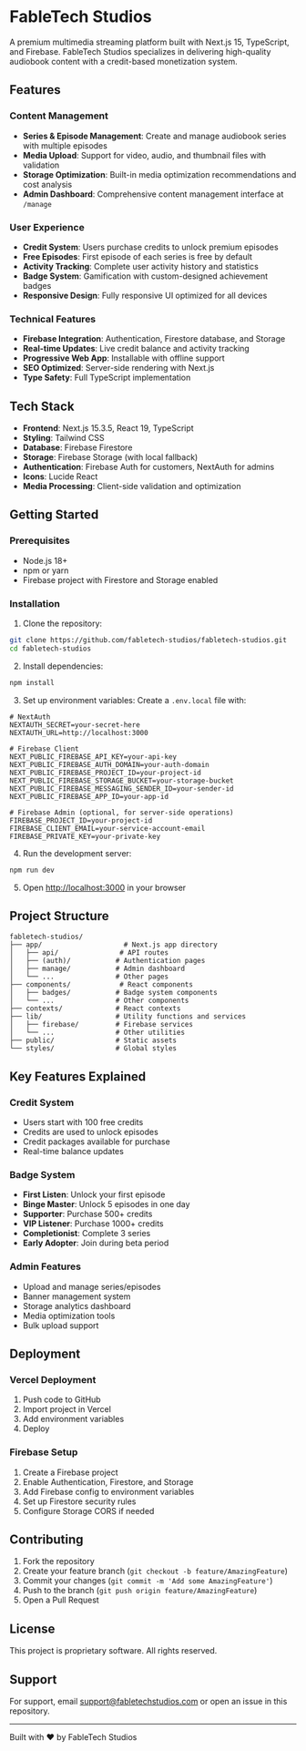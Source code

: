 # FableTech Studios

A premium multimedia streaming platform built with Next.js 15, TypeScript, and Firebase. FableTech Studios specializes in delivering high-quality audiobook content with a credit-based monetization system.

## Features

### Content Management
- **Series & Episode Management**: Create and manage audiobook series with multiple episodes
- **Media Upload**: Support for video, audio, and thumbnail files with validation
- **Storage Optimization**: Built-in media optimization recommendations and cost analysis
- **Admin Dashboard**: Comprehensive content management interface at `/manage`

### User Experience
- **Credit System**: Users purchase credits to unlock premium episodes
- **Free Episodes**: First episode of each series is free by default
- **Activity Tracking**: Complete user activity history and statistics
- **Badge System**: Gamification with custom-designed achievement badges
- **Responsive Design**: Fully responsive UI optimized for all devices

### Technical Features
- **Firebase Integration**: Authentication, Firestore database, and Storage
- **Real-time Updates**: Live credit balance and activity tracking
- **Progressive Web App**: Installable with offline support
- **SEO Optimized**: Server-side rendering with Next.js
- **Type Safety**: Full TypeScript implementation

## Tech Stack

- **Frontend**: Next.js 15.3.5, React 19, TypeScript
- **Styling**: Tailwind CSS
- **Database**: Firebase Firestore
- **Storage**: Firebase Storage (with local fallback)
- **Authentication**: Firebase Auth for customers, NextAuth for admins
- **Icons**: Lucide React
- **Media Processing**: Client-side validation and optimization

## Getting Started

### Prerequisites

- Node.js 18+ 
- npm or yarn
- Firebase project with Firestore and Storage enabled

### Installation

1. Clone the repository:
```bash
git clone https://github.com/fabletech-studios/fabletech-studios.git
cd fabletech-studios
```

2. Install dependencies:
```bash
npm install
```

3. Set up environment variables:
Create a `.env.local` file with:
```env
# NextAuth
NEXTAUTH_SECRET=your-secret-here
NEXTAUTH_URL=http://localhost:3000

# Firebase Client
NEXT_PUBLIC_FIREBASE_API_KEY=your-api-key
NEXT_PUBLIC_FIREBASE_AUTH_DOMAIN=your-auth-domain
NEXT_PUBLIC_FIREBASE_PROJECT_ID=your-project-id
NEXT_PUBLIC_FIREBASE_STORAGE_BUCKET=your-storage-bucket
NEXT_PUBLIC_FIREBASE_MESSAGING_SENDER_ID=your-sender-id
NEXT_PUBLIC_FIREBASE_APP_ID=your-app-id

# Firebase Admin (optional, for server-side operations)
FIREBASE_PROJECT_ID=your-project-id
FIREBASE_CLIENT_EMAIL=your-service-account-email
FIREBASE_PRIVATE_KEY=your-private-key
```

4. Run the development server:
```bash
npm run dev
```

5. Open [http://localhost:3000](http://localhost:3000) in your browser

## Project Structure

```
fabletech-studios/
├── app/                    # Next.js app directory
│   ├── api/               # API routes
│   ├── (auth)/           # Authentication pages
│   ├── manage/           # Admin dashboard
│   └── ...               # Other pages
├── components/            # React components
│   ├── badges/           # Badge system components
│   └── ...               # Other components
├── contexts/             # React contexts
├── lib/                  # Utility functions and services
│   ├── firebase/         # Firebase services
│   └── ...               # Other utilities
├── public/               # Static assets
└── styles/               # Global styles
```

## Key Features Explained

### Credit System
- Users start with 100 free credits
- Credits are used to unlock episodes
- Credit packages available for purchase
- Real-time balance updates

### Badge System
- **First Listen**: Unlock your first episode
- **Binge Master**: Unlock 5 episodes in one day
- **Supporter**: Purchase 500+ credits
- **VIP Listener**: Purchase 1000+ credits
- **Completionist**: Complete 3 series
- **Early Adopter**: Join during beta period

### Admin Features
- Upload and manage series/episodes
- Banner management system
- Storage analytics dashboard
- Media optimization tools
- Bulk upload support

## Deployment

### Vercel Deployment

1. Push code to GitHub
2. Import project in Vercel
3. Add environment variables
4. Deploy

### Firebase Setup

1. Create a Firebase project
2. Enable Authentication, Firestore, and Storage
3. Add Firebase config to environment variables
4. Set up Firestore security rules
5. Configure Storage CORS if needed

## Contributing

1. Fork the repository
2. Create your feature branch (`git checkout -b feature/AmazingFeature`)
3. Commit your changes (`git commit -m 'Add some AmazingFeature'`)
4. Push to the branch (`git push origin feature/AmazingFeature`)
5. Open a Pull Request

## License

This project is proprietary software. All rights reserved.

## Support

For support, email support@fabletechstudios.com or open an issue in this repository.

---

Built with ❤️ by FableTech Studios